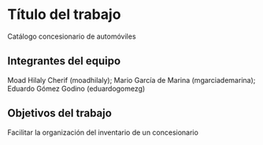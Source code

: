 # Título del trabajo
Catálogo concesionario de automóviles

## Integrantes del equipo

Moad Hilaly Cherif (moadhilaly); Mario García de Marina (mgarciademarina); Eduardo Gómez Godino (eduardogomezg)

## Objetivos del trabajo

Facilitar la organización del inventario de un concesionario
